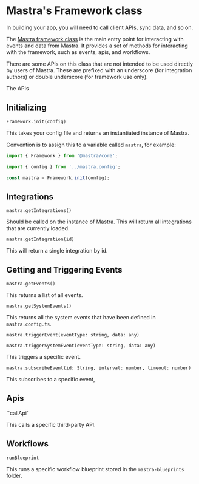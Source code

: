 # Mastra's Framework class

In building your app, you will need to call client APIs, sync data, and so on.

The [Mastra framework class](https://github.com/mastra-inc/future/blob/main/packages/core/src/framework.ts) is the main entry point for interacting with events and data from Mastra. It provides a set of methods for interacting with the framework, such as events, apis, and workflows.

There are some APIs on this class that are not intended to be used directly by users of Mastra. These are prefixed with an underscore (for integration authors) or double underscore (for framework use only).

The APIs

## Initializing

`Framework.init(config)`

This takes your config file and returns an instantiated instance of Mastra.

Convention is to assign this to a variable called `mastra`, for example:

```ts
import { Framework } from '@mastra/core';

import { config } from '../mastra.config';

const mastra = Framework.init(config);
```

## Integrations

`mastra.getIntegrations()`

Should be called on the instance of Mastra. This will return all integrations that are currently loaded.

`mastra.getIntegration(id)`

This will return a single integration by id.

## Getting and Triggering Events

`mastra.getEvents()`

This returns a list of all events.

`mastra.getSystemEvents()`

This returns all the system events that have been defined in `mastra.config.ts`.

`mastra.triggerEvent(eventType: string, data: any)`

`mastra.triggerSystemEvent(eventType: string, data: any)`

This triggers a specific event.

`mastra.subscribeEvent(id: String, interval: number, timeout: number)`

This subscribes to a specific event,

## Apis

``callApi`

This calls a specific third-party API.

## Workflows

`runBlueprint`

This runs a specific workflow blueprint stored in the `mastra-blueprints` folder.

